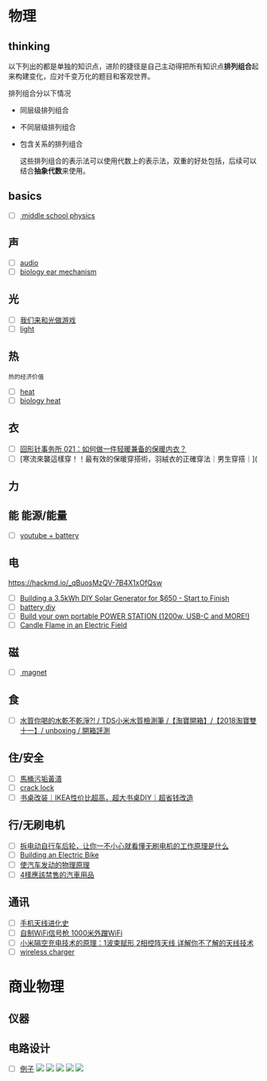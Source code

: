 # 物理

## thinking

以下列出的都是单独的知识点，进阶的捷径是自己主动得把所有知识点**排列组合**起来构建变化，应对千变万化的题目和客观世界。

排列组合分以下情况

- 同层级排列组合

- 不同层级排列组合

- 包含关系的排列组合

  这些排列组合的表示法可以使用代数上的表示法，双重的好处包括，后续可以结合**抽象代数**来使用。

## basics

- [  ] [ middle school physics ](./midshcool_physics.html)

## 声
- [ ] [audio](./audio.html)
- [ ] [biology ear mechanism](https://www.youtube.com/results?search_query=biology+ear+mechanism)
## 光
- [ ] [我们来和光做游戏](https://www.youtube.com/watch?v=iNzrTnRIZm8)
- [ ] [light](./light.html)
## 热

```
热的经济价值
```

- [ ] [heat](./heat.html)
- [ ] [biology heat](https://www.youtube.com/watch?v=Mj2QOpQkSfI)
## 衣

- [ ] [回形针事务所 021：如何做一件轻暖兼备的保暖内衣？](https://www.youtube.com/watch?v=3DWsh-Tiyiw)
- [ ] [寒流來襲這樣穿！！最有效的保暖穿搭術，羽絨衣的正確穿法｜男生穿搭｜](

## 力

## 能 能源/能量
- [ ] [youtube + battery](https://www.youtube.com/results?search_query=battery+diy)
## 电
https://hackmd.io/_qBuosMzQV-7B4X1xOfQsw
- [ ] [Building a 3.5kWh DIY Solar Generator for $650 - Start to Finish](https://www.youtube.com/watch?v=PVnQ87Fvsk4)
- [ ] [battery diy](https://www.youtube.com/results?search_query=battery+diy)
- [ ] [Build your own portable POWER STATION (1200w, USB-C and MORE!)](https://www.youtube.com/watch?v=adY-S8AH_Jc)
- [ ] [Candle Flame in an Electric Field](https://www.youtube.com/watch?v=L51kg_n2PYo)
## 磁



- [ ] [ magnet](./magnet.html)

## 食
- [ ] [水質你喝的水乾不乾淨?! / TDS小米水質檢測筆 /【淘寶開箱】/【2018淘寶雙十一】/ unboxing / 開箱評測](https://www.youtube.com/watch?v=k2t4Eg3p2Ng)
##  住/安全
- [ ] [馬桶污垢黃漬](https://www.youtube.com/watch?v=Yv8hcbxCfdA)
- [ ] [crack lock](https://www.youtube.com/watch?v=Ut1_yBDo1rE)
- [ ] [书桌改装｜IKEA性价比超高，超大书桌DIY｜超省钱改造](https://www.youtube.com/watch?v=h7vWHKKzkfk)
## 行/无刷电机
- [ ] [拆电动自行车后轮，让你一不小心就看懂无刷电机的工作原理是什么](https://www.youtube.com/watch?v=EXCPqZuzKrY)
- [ ] [Building an Electric Bike](https://www.youtube.com/watch?v=1pm1RtCuE3A)
- [ ] [使汽车发动的物理原理](https://zhuanlan.zhihu.com/p/163527212)
- [ ] [4樣應該禁售的汽車用品](https://www.youtube.com/watch?v=wznjWGzmFmk)
## 通讯
- [ ] [手机天线进化史](https://www.youtube.com/watch?v=TeQSXPS1Tek)
- [ ] [自制WiFi信号枪 1000米外蹭WiFi](https://www.youtube.com/watch?v=O2eQAZgHv40&t=122s)
- [ ] [小米隔空充电技术的原理：1波束赋形 2相控阵天线 详解你不了解的天线技术](https://www.youtube.com/watch?v=nWM1xCUf-cA)
- [ ] [wireless charger](https://www.youtube.com/watch?v=eNZ8KPHYDvg)

# 商业物理
## 仪器


## 电路设计
- [ ] [例子](https://www.cdct.edu.cn/uploadfile/6/file/20211022/1634865723279190.pdf)
![](https://i.imgur.com/aQZdMW2.png)
![](https://i.imgur.com/VMHku6W.png)
![](https://i.imgur.com/C0Qkbfe.png)
![](https://i.imgur.com/cmmxG5U.png)
![](https://i.imgur.com/VOyGUwS.png)

